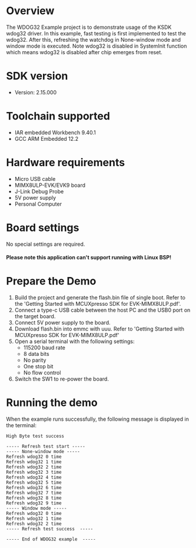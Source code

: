 Overview
========
The WDOG32 Example project is to demonstrate usage of the KSDK wdog32 driver.
In this example, fast testing is first implemented to test the wdog32.
After this, refreshing the watchdog in None-window mode and window mode is executed.
Note wdog32 is disabled in SystemInit function which means wdog32 is disabled
after chip emerges from reset.



SDK version
===========
- Version: 2.15.000

Toolchain supported
===================
- IAR embedded Workbench  9.40.1
- GCC ARM Embedded  12.2

Hardware requirements
=====================
- Micro USB cable
- MIMX8ULP-EVK/EVK9 board
- J-Link Debug Probe
- 5V power supply
- Personal Computer

Board settings
==============
No special settings are required.

#### Please note this application can't support running with Linux BSP! ####

Prepare the Demo
================
1.  Build the project and generate the flash.bin file of single boot.
    Refer to the 'Getting Started with MCUXpresso SDK for EVK-MIMX8ULP.pdf'.
2.  Connect a type-c USB cable between the host PC and the USB0 port on the target board. 
2.  Connect 5V power supply to the board.
3.  Download flash.bin into emmc with uuu.
    Refer to 'Getting Started with MCUXpresso SDK for EVK-MIMX8ULP.pdf' 
4.  Open a serial terminal with the following settings: 
    - 115200 baud rate
    - 8 data bits
    - No parity
    - One stop bit
    - No flow control
5.  Switch the SW1 to re-power the board.

Running the demo
================
When the example runs successfully, the following message is displayed in the terminal:

~~~~~~~~~~~~~~~~~~~~~~~~~~~~~~~~~~~
High Byte test success

----- Refresh test start -----
----- None-window mode -----
Refresh wdog32 0 time
Refresh wdog32 1 time
Refresh wdog32 2 time
Refresh wdog32 3 time
Refresh wdog32 4 time
Refresh wdog32 5 time
Refresh wdog32 6 time
Refresh wdog32 7 time
Refresh wdog32 8 time
Refresh wdog32 9 time
----- Window mode -----
Refresh wdog32 0 time
Refresh wdog32 1 time
Refresh wdog32 2 time
----- Refresh test success  -----

----- End of WDOG32 example  -----
~~~~~~~~~~~~~~~~~~~~~~~~~~~~~~~~~~~
